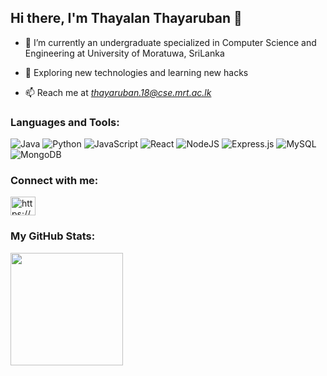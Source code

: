 <!-- ### Hi there 👋
*Thuji98/Thuji98* is a ✨ special ✨ repository because its `README.md` (this file) appears on your GitHub profile.

Here are some ideas to get you started:

- 🔭 I’m currently working on ...
- 🌱 I’m currently learning ...
- 👯 I’m looking to collaborate on ...
- 🤔 I’m looking for help with ...
- 💬 Ask me about ...
- 📫 How to reach me: ...
- 😄 Pronouns: ...
- ⚡ Fun fact: ...
-->

### <h2> Hi there, I'm Thayalan Thayaruban 👋 </h2>

- 🔭 I’m currently an undergraduate specialized in Computer Science and Engineering at University of Moratuwa, SriLanka

- 🤔 Exploring new technologies and learning new hacks

- 📫 Reach me at *thayaruban.18@cse.mrt.ac.lk*

### Languages and Tools:

![Java](https://img.shields.io/badge/java-%23ED8B00.svg?style=for-the-badge&logo=java&logoColor=white)
![Python](https://img.shields.io/badge/python-3670A0?style=for-the-badge&logo=python&logoColor=ffdd54)
![JavaScript](https://img.shields.io/badge/javascript-%23323330.svg?style=for-the-badge&logo=javascript&logoColor=%23F7DF1E)
![React](https://img.shields.io/badge/react-%2320232a.svg?style=for-the-badge&logo=react&logoColor=%2361DAFB)
![NodeJS](https://img.shields.io/badge/node.js-6DA55F?style=for-the-badge&logo=node.js&logoColor=white)
![Express.js](https://img.shields.io/badge/express.js-%23404d59.svg?style=for-the-badge&logo=express&logoColor=%2361DAFB)
![MySQL](https://img.shields.io/badge/mysql-%2300f.svg?style=for-the-badge&logo=mysql&logoColor=white)
![MongoDB](https://img.shields.io/badge/MongoDB-%234ea94b.svg?style=for-the-badge&logo=mongodb&logoColor=white)

### Connect with me:
<a href="https://www.linkedin.com/in/thayaruban-thayalan/" target="blank"><img align="center" src="https://raw.githubusercontent.com/rahuldkjain/github-profile-readme-generator/master/src/images/icons/Social/linked-in-alt.svg" alt="https://www.linkedin.com/in/thujitha-ponnuthurai/" height="30" width="40" /></a>

### My GitHub Stats:
<img height="180em" src="https://github-readme-stats.vercel.app/api?username=Thayaruban&show_icons=true&hide_border=true&&count_private=true&include_all_commits=true&theme=tokyonight" />
